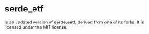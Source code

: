 # serde_etf

Is an updated version of [serde_eetf](https://github.com/obmarg/serde_eetf), derived from
[one of its forks](https://github.com/georgemarshall/serde_eetf/tree/fix-content-deserialization). It is licensed under
the MIT license.
